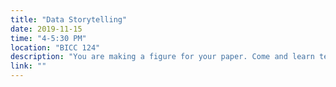 ```yaml
---
title: "Data Storytelling"
date: 2019-11-15
time: "4-5:30 PM"
location: "BICC 124"
description: "You are making a figure for your paper. Come and learn techniques for communicating your findings clearly. Learn about the role of color, annotations, and simplifying your figures to communicate effectively."
link: ""
---
```

